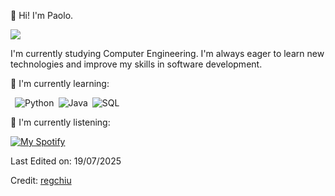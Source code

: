 :wave: Hi! I'm Paolo. 

![](https://komarev.com/ghpvc/?username=Paolo-x&color=blueviolet&style=flat-square)

I'm currently studying Computer Engineering. I'm always eager to learn new technologies and improve my skills in software development.

🌱 I'm currently learning:

&ensp;![Python](https://img.shields.io/badge/-Python-000000?style=flat-square&logo=Python)&ensp;![Java](https://img.shields.io/badge/-Java-007396?style=flat-square&logo=Java)&ensp;![SQL](https://img.shields.io/badge/-SQL-4479A1?style=flat-square&logo=MySQL)

:musical_note: I'm currently listening:

[![My Spotify](https://spotify-currently-playing-track.vercel.app/api?user=polohgg)](https://open.spotify.com/user/polohgg)

Last Edited on: 19/07/2025




Credit: [regchiu](https://github.com/regchiu)
